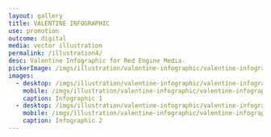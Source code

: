```yaml
---
layout: gallery
title: VALENTINE INFOGRAPHIC
use: promotion
outcome: digital
media: vector illustration
permalink: /illustration4/
desc: Valentine Infographic for Red Engine Media.
pickerImage: /imgs/illustration/valentine-infographic/valentine-infographic-thumb.jpg
images:
  - desktop: /imgs/illustration/valentine-infographic/valentine-infographic-1-01.jpg
    mobile: /imgs/illustration/valentine-infographic/valentine-infographic-1-01.jpg
    caption: Infographic 1
  - desktop: /imgs/illustration/valentine-infographic/valentine-infographic-2.jpg
    mobile: /imgs/illustration/valentine-infographic/valentine-infographic-2.jpg
    caption: Infographic 2
---
```

